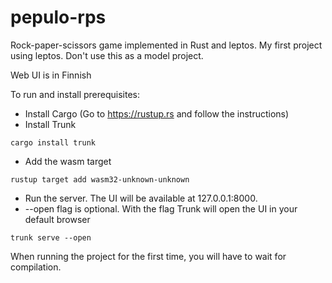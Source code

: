 # pepulo-rps
Rock-paper-scissors game implemented in Rust and leptos. My first project using leptos. Don't use this as a model project.

Web UI is in Finnish

To run and install prerequisites:

- Install Cargo (Go to https://rustup.rs and follow the instructions)
- Install Trunk
~~~
cargo install trunk
~~~
- Add the wasm target
~~~
rustup target add wasm32-unknown-unknown
~~~
- Run the server. The UI will be available at 127.0.0.1:8000.
- --open flag is optional. With the flag Trunk will open the UI in your default browser
~~~
trunk serve --open
~~~
When running the project for the first time, you will have to wait for compilation.
